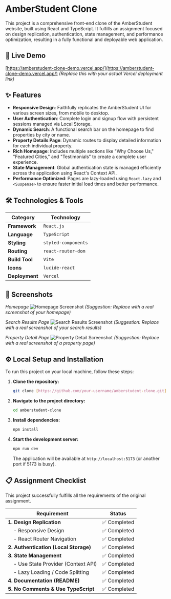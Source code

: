 # AmberStudent Clone

This project is a comprehensive front-end clone of the AmberStudent website, built using React and TypeScript. It fulfills an assignment focused on design replication, authentication, state management, and performance optimization, resulting in a fully functional and deployable web application.

## 🚀 Live Demo

[https://amberstudent-clone-demo.vercel.app/](https://amberstudent-clone-demo.vercel.app/) 
*(Replace this with your actual Vercel deployment link)*

## ✨ Features

-   **Responsive Design**: Faithfully replicates the AmberStudent UI for various screen sizes, from mobile to desktop.
-   **User Authentication**: Complete login and signup flow with persistent sessions managed via Local Storage.
-   **Dynamic Search**: A functional search bar on the homepage to find properties by city or name.
-   **Property Details Page**: Dynamic routes to display detailed information for each individual property.
-   **Rich Homepage**: Includes multiple sections like "Why Choose Us," "Featured Cities," and "Testimonials" to create a complete user experience.
-   **State Management**: Global authentication state is managed efficiently across the application using React's Context API.
-   **Performance Optimized**: Pages are lazy-loaded using `React.lazy` and `<Suspense>` to ensure faster initial load times and better performance.

## 🛠️ Technologies & Tools

| Category      | Technology                               |
| ------------- | ---------------------------------------- |
| **Framework** | `React.js`                               |
| **Language** | `TypeScript`                             |
| **Styling** | `styled-components`                      |
| **Routing** | `react-router-dom`                       |
| **Build Tool**| `Vite`                                   |
| **Icons** | `lucide-react`                           |
| **Deployment**| `Vercel`                                 |

## 📸 Screenshots

*Homepage*
![Homepage Screenshot](https://i.imgur.com/example-homepage.png)
*(Suggestion: Replace with a real screenshot of your homepage)*

*Search Results Page*
![Search Results Screenshot](https://i.imgur.com/example-search.png)
*(Suggestion: Replace with a real screenshot of your search results)*

*Property Detail Page*
![Property Detail Screenshot](https://i.imgur.com/example-property.png)
*(Suggestion: Replace with a real screenshot of a property page)*


## ⚙️ Local Setup and Installation

To run this project on your local machine, follow these steps:

1.  **Clone the repository:**
    ```bash
    git clone [https://github.com/your-username/amberstudent-clone.git](https://github.com/your-username/amberstudent-clone.git)
    ```

2.  **Navigate to the project directory:**
    ```bash
    cd amberstudent-clone
    ```

3.  **Install dependencies:**
    ```bash
    npm install
    ```

4.  **Start the development server:**
    ```bash
    npm run dev
    ```
    The application will be available at `http://localhost:5173` (or another port if 5173 is busy).


## 📋 Assignment Checklist

This project successfully fulfills all the requirements of the original assignment.

| Requirement                          | Status        |
| ------------------------------------ | ------------- |
| **1. Design Replication** | ✅ Completed  |
| &nbsp;&nbsp;&nbsp; - Responsive Design | ✅ Completed  |
| &nbsp;&nbsp;&nbsp; - React Router Navigation | ✅ Completed  |
| **2. Authentication (Local Storage)**| ✅ Completed  |
| **3. State Management** | ✅ Completed  |
| &nbsp;&nbsp;&nbsp; - Use State Provider (Context API) | ✅ Completed  |
| &nbsp;&nbsp;&nbsp; - Lazy Loading / Code Splitting | ✅ Completed  |
| **4. Documentation (README)** | ✅ Completed  |
| **5. No Comments & Use TypeScript** | ✅ Completed  |
